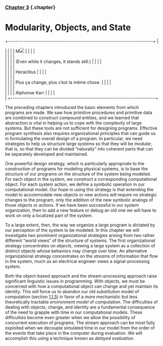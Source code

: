 <div class="chapterheading">

### [Chapter 3](book-Z-H-4.html#%_toc_%_chap_3) {.chapter}

Modularity, Objects, and State
==============================

</div>

<div align="left">

+--------------------------------------------------------------------------+
| <div>                                                                    |
|                                                                          |
| <span class="epigraph">M![](ch3-Z-G-1.gif)</span>                        |
|                                                                          |
| </div>                                                                   |
|                                                                          |
| <div>                                                                    |
|                                                                          |
| <span class="epigraph">(Even while it changes, it stands still.)</span>  |
|                                                                          |
| </div>                                                                   |
|                                                                          |
| <div>                                                                    |
|                                                                          |
| <span class="epigraph attrib">Heraclitus</span>                          |
|                                                                          |
| </div>                                                                   |
|                                                                          |
| <div>                                                                    |
|                                                                          |
| <span class="epigraph">Plus ça change, plus c’est la même chose.</span>  |
|                                                                          |
| </div>                                                                   |
|                                                                          |
| <div>                                                                    |
|                                                                          |
| <span class="epigraph attrib">Alphonse Karr</span>                       |
|                                                                          |
| </div>                                                                   |
+--------------------------------------------------------------------------+

</div>

The preceding chapters introduced the basic elements from which programs
are made. We saw how primitive procedures and primitive data are
combined to construct compound entities, and we learned that abstraction
is vital in helping us to cope with the complexity of large systems. But
these tools are not sufficient for designing programs. Effective program
synthesis also requires organizational principles that can guide us in
formulating the overall design of a program. In particular, we need
strategies to help us structure large systems so that they will be
*modular*, that is, so that they can be divided “naturally” into
coherent parts that can be separately developed and maintained.

One powerful design strategy, which is particularly appropriate to the
construction of programs for modeling physical systems, is to base the
structure of our programs on the structure of the system being modeled.
For each object in the system, we construct a corresponding
computational object. For each system action, we define a symbolic
operation in our computational model. Our hope in using this strategy is
that extending the model to accommodate new objects or new actions will
require no strategic changes to the program, only the addition of the
new symbolic analogs of those objects or actions. If we have been
successful in our system organization, then to add a new feature or
debug an old one we will have to work on only a localized part of the
system.

To a large extent, then, the way we organize a large program is dictated
by our perception of the system to be modeled. In this chapter we will
investigate two prominent organizational strategies arising from two
rather different “world views” of the structure of systems. The first
organizational strategy concentrates on *objects*, viewing a large
system as a collection of distinct objects whose behaviors may change
over time. An alternative organizational strategy concentrates on the
*streams* of information that flow in the system, much as an electrical
engineer views a signal-processing system.

Both the object-based approach and the stream-processing approach raise
significant linguistic issues in programming. With objects, we must be
concerned with how a computational object can change and yet maintain
its identity. This will force us to abandon our old substitution model
of computation (section [1.1.5](book-Z-H-10.html#%_sec_1.1.5)) in favor
of a more mechanistic but less theoretically tractable *environment
model* of computation. The difficulties of dealing with objects, change,
and identity are a fundamental consequence of the need to grapple with
time in our computational models. These difficulties become even greater
when we allow the possibility of concurrent execution of programs. The
stream approach can be most fully exploited when we decouple simulated
time in our model from the order of the events that take place in the
computer during evaluation. We will accomplish this using a technique
known as *delayed evaluation*.

